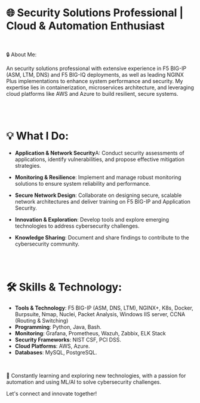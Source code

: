 # 🌐 Security Solutions Professional | Cloud & Automation Enthusiast

<br>

🔒 About Me:

An security solutions professional with extensive experience in F5 BIG-IP (ASM, LTM, DNS) and F5 BIG-IQ deployments, as well as leading NGINX Plus implementations to enhance system performance and security. My expertise lies in containerization, microservices architecture, and leveraging cloud platforms like AWS and Azure to build resilient, secure systems.

<br>
<br>

# 💡 What I Do:

- **Application & Network Security**A: Conduct security assessments of applications, identify vulnerabilities, and propose effective mitigation strategies.

- **Monitoring & Resilience**: Implement and manage robust monitoring solutions to ensure system reliability and performance.

- **Secure Network Design**: Collaborate on designing secure, scalable network architectures and deliver training on F5 BIG-IP and Application Security.

- **Innovation & Exploration**: Develop tools and explore emerging technologies to address cybersecurity challenges.

- **Knowledge Sharing**: Document and share findings to contribute to the cybersecurity community.

<br>
<br>

# 🛠 Skills & Technology:

- **Tools & Technology**:  F5 BIG-IP (ASM, DNS, LTM), NGINX+, K8s, Docker, Burpsuite, Nmap, Nuclei, Packet Analysis, Windows IIS
server, CCNA (Routing & Switching)
- **Programming**: Python, Java, Bash.
- **Monitoring**: Grafana, Prometheus, Wazuh, Zabbix, ELK Stack
- **Security Frameworks**: NIST CSF, PCI DSS.
- **Cloud Platforms**: AWS, Azure.
- **Databases**: MySQL, PostgreSQL.

<br>

🌟 Constantly learning and exploring new technologies, with a passion for automation and using ML/AI to solve cybersecurity challenges. <br>

Let's connect and innovate together!
